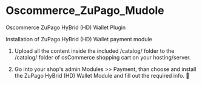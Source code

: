 # Oscommerce_ZuPago_Mudole
Oscommerce ZuPago HyBrid (HD) Wallet Plugin

Installation of ZuPago HyBrid (HD) Wallet payment module

1. Upload all the content inside the included /catalog/ folder 
to the /catalog/ folder of osCommerce shopping cart on your hosting/server.

2. Go into your shop's admin Modules >> Payment, than choose and install 
the ZuPago HyBrid (HD) Wallet Module and fill out the required info. 
